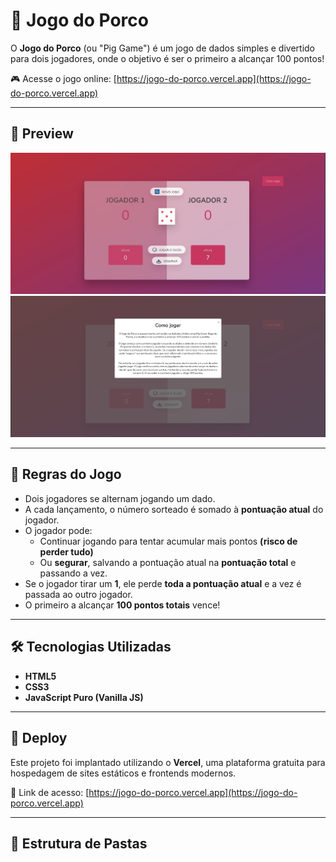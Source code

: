 # 🐷 Jogo do Porco

O **Jogo do Porco** (ou "Pig Game") é um jogo de dados simples e divertido para dois jogadores, onde o objetivo é ser o primeiro a alcançar 100 pontos!

🎮 Acesse o jogo online: [https://jogo-do-porco.vercel.app](https://jogo-do-porco.vercel.app)

---

## 📸 Preview

![Screenshot do Jogo do Porco](./images/the-pig-game.JPG)
![Screenshot Tutorial](./images/the-pig-game-tutorial.JPG)

---

## 🎯 Regras do Jogo

- Dois jogadores se alternam jogando um dado.
- A cada lançamento, o número sorteado é somado à **pontuação atual** do jogador.
- O jogador pode:
  - Continuar jogando para tentar acumular mais pontos **(risco de perder tudo)**
  - Ou **segurar**, salvando a pontuação atual na **pontuação total** e passando a vez.
- Se o jogador tirar um **1**, ele perde **toda a pontuação atual** e a vez é passada ao outro jogador.
- O primeiro a alcançar **100 pontos totais** vence!

---

## 🛠️ Tecnologias Utilizadas

- **HTML5**
- **CSS3**
- **JavaScript Puro (Vanilla JS)**

---

## 🚀 Deploy

Este projeto foi implantado utilizando o **Vercel**, uma plataforma gratuita para hospedagem de sites estáticos e frontends modernos.

🔗 Link de acesso: [https://jogo-do-porco.vercel.app](https://jogo-do-porco.vercel.app)

---

## 📁 Estrutura de Pastas

